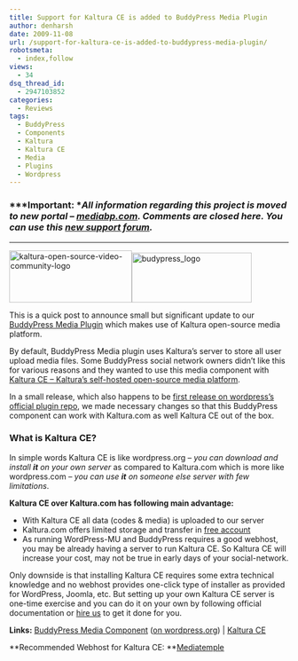 ```yaml
---
title: Support for Kaltura CE is added to BuddyPress Media Plugin
author: denharsh
date: 2009-11-08
url: /support-for-kaltura-ce-is-added-to-buddypress-media-plugin/
robotsmeta:
  - index,follow
views:
  - 34
dsq_thread_id:
  - 2947103852
categories:
  - Reviews
tags:
  - BuddyPress
  - Components
  - Kaltura
  - Kaltura CE
  - Media
  - Plugins
  - Wordpress
---
```

### ***Important: **All information regarding this project is moved to new portal &#8211; <a href="http://mediabp.com/" onclick="_gaq.push(['_trackEvent', 'outbound-article', 'http://mediabp.com/', 'mediabp.com']);" >mediabp.com</a>. Comments are closed here. You can use this <a href="http://rtforums.com/forum/buddypress-media-component" onclick="_gaq.push(['_trackEvent', 'outbound-article', 'http://rtforums.com/forum/buddypress-media-component', 'new support forum']);" >new support forum</a>.*

* * *

<a href="http://rtcamp.com/files/2009/10/kaltura-open-source-video-community-logo.jpg" onclick="_gaq.push(['_trackEvent', 'outbound-article', 'http://rtcamp.com/files/2009/10/kaltura-open-source-video-community-logo.jpg', '']);" ><img class=" wp-image-51487" src="http://rtcamp.com/files/2009/10/kaltura-open-source-video-community-logo.jpg" alt="kaltura-open-source-video-community-logo" width="221" height="94" /></a><a href="http://rtcamp.com/files/2009/10/budypress_logo.gif" onclick="_gaq.push(['_trackEvent', 'outbound-article', 'http://rtcamp.com/files/2009/10/budypress_logo.gif', '']);" ><img class="wp-image-2535" src="http://rtcamp.com/files/2009/10/budypress_logo.gif" alt="budypress_logo" width="216" height="90" /></a></p> 

This is a quick post to announce small but significant update to our <a href="http://www.wpveda.com/buddypress-kaltura-media-component/" onclick="_gaq.push(['_trackEvent', 'outbound-article', 'http://www.wpveda.com/buddypress-kaltura-media-component/', 'BuddyPress Media Plugin']);" >BuddyPress Media Plugin</a> which makes use of Kaltura open-source media platform.

By default, BuddyPress Media plugin uses Kaltura&#8217;s server to store all user upload media files. Some BuddyPress social network owners didn&#8217;t like this for various reasons and they wanted to use this media component with <a href="http://www.kaltura.org/project/kalturaCE" onclick="_gaq.push(['_trackEvent', 'outbound-article', 'http://www.kaltura.org/project/kalturaCE', 'Kaltura CE &#8211; Kaltura&#8217;s self-hosted open-source media platform']);" >Kaltura CE &#8211; Kaltura&#8217;s self-hosted open-source media platform</a>.

In a small release, which also happens to be <a href="http://wordpress.org/extend/plugins/buddypress-kaltura-media-component/" onclick="_gaq.push(['_trackEvent', 'outbound-article', 'http://wordpress.org/extend/plugins/buddypress-kaltura-media-component/', 'first release on wordpress&#8217;s official plugin repo']);" >first release on wordpress&#8217;s official plugin repo</a>, we made necessary changes so that this BuddyPress component can work with Kaltura.com as well Kaltura CE out of the box.

### What is Kaltura CE?

In simple words Kaltura CE is like wordpress.org &#8211; *you can download and install **it** on your own server* as compared to Kaltura.com which is more like wordpress.com &#8211; *you can use **it** on someone else server with few limitations*.

**Kaltura CE over Kaltura.com has following main advantage:**

  * With Kaltura CE all data (codes & media) is uploaded to our server
  * Kaltura.com offers limited storage and transfer in <a href="http://corp.kaltura.com/about/signup" onclick="_gaq.push(['_trackEvent', 'outbound-article', 'http://corp.kaltura.com/about/signup', 'free account']);" >free account</a>
  * As running WordPress-MU and BuddyPress requires a good webhost, you may be already having a server to run Kaltura CE. So Kaltura CE will increase your cost, may not be true in early days of your social-network.

Only downside is that installing Kaltura CE requires some extra technical knowledge and no webhost provides one-click type of installer as provided for WordPress, Joomla, etc. But setting up your own Kaltura CE server is one-time exercise and you can do it on your own by following official documentation or <a href="http://rtcamp.com/contact/" onclick="_gaq.push(['_trackEvent', 'outbound-article', 'http://rtcamp.com/contact/', 'hire us']);" >hire us</a> to get it done for you.

**Links:** <a href="http://www.wpveda.com/buddypress-kaltura-media-component/" onclick="_gaq.push(['_trackEvent', 'outbound-article', 'http://www.wpveda.com/buddypress-kaltura-media-component/', 'BuddyPress Media Component']);" >BuddyPress Media Component</a> (<a href="http://wordpress.org/extend/plugins/buddypress-kaltura-media-component/" onclick="_gaq.push(['_trackEvent', 'outbound-article', 'http://wordpress.org/extend/plugins/buddypress-kaltura-media-component/', 'on wordpress.org']);" >on wordpress.org</a>) | <a href="http://www.kaltura.org/project/kalturaCE" onclick="_gaq.push(['_trackEvent', 'outbound-article', 'http://www.kaltura.org/project/kalturaCE', 'Kaltura CE']);" >Kaltura CE</a>

**Recommended Webhost for Kaltura CE: **<a href="http://www.mediatemple.net/go/order/?refdom=rtcamp.com" onclick="_gaq.push(['_trackEvent', 'outbound-article', 'http://www.mediatemple.net/go/order/?refdom=rtcamp.com', 'Mediatemple']);" >Mediatemple</a>
